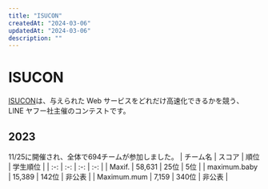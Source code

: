 ```yaml
---
title: "ISUCON"
createdAt: "2024-03-06"
updatedAt: "2024-03-06"
description: ""
---
```

# ISUCON
[ISUCON](https://isucon.net/)は、与えられた Web サービスをどれだけ高速化できるかを競う、 LINE ヤフー社主催のコンテストです。

## 2023
11/25に開催され、全体で694チームが参加しました。
| チーム名 | スコア | 順位 | 学生順位 |
| :-: | :-: | :-: | :-: |
| Maxif. | 58,631 | 25位 | 5位 |
| maximum.baby | 15,389 | 142位 | 非公表 |
| Maximum.mum | 7,159 | 340位 | 非公表 |